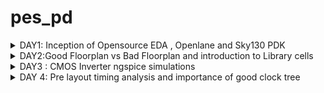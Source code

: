 # pes_pd

<details>
  <summary>
    DAY1: Inception of Opensource EDA , Openlane and Sky130 PDK 
  </summary>
  <br>
  To develop an ASIC you need three major components 
  + ``` RTL IP ```

  + ```PDK``` : Process Design Kit ; Collection of files used to model a fabrication .

  + ```EDA Tools```

    ASIC Design flow goes from RTL to GDSII
    The flow is as follows :
    + Synthesis:Converts RTL into a circuit which has elements in the standard libraray 
    + Floor Planning: Partition of CHIP die between different system building blocks and place teh IO pads or define dimension , pin locations
    + Placement: place the cells on the floorplanned rows
    + Clock Tree Synthesis:Create clock distribution networks with minimum skew 
    + Routing: Implementation of interconnects between the different layers.
    + Sign Off: DRC , LVS and STA
   
    For this course we use OpenLane which comes with various other packages such as Yosys and abc .
    Openlane is used to harden the macros and chips , Yosys is used for RTL synthesis , ABC is used for RTL optimizations , abc maps the
    netlist converted by Yosys to a technological library .Further OpenRoad performs placement and routing .

    Given is the OPenLane flow:
    ![Screenshot from 2023-09-16 21-03-59](https://github.com/AdrikaMohanty/pes_pd/assets/84654826/1e7d74d6-8c43-4d4e-b240-7f5f88be8107)

    

    ## Importing Package :
    Since different software dependencies are needed to run openlane you need to import package , so every time you run the interactive terminal you need to import the package
    by using the command ```package require openlane 0.9```

    ```
        cd OpenLane
        sudo make mount
        ./flow.tcl -interactive
    ```
  Here we are checking for pre defined module picorv32a

  ```
    package require openlane 0.9
    prep -design <filename>
    run_synthesis
```

  ![Screenshot from 2023-09-16 22-21-41](https://github.com/AdrikaMohanty/pes_pd/assets/84654826/dee1cc9a-3af5-4eab-a18d-22310e026aa7)

  
  
  The task given is to find the ratio of total number of cells to d flip flop 

  ![Screenshot from 2023-09-16 22-28-34](https://github.com/AdrikaMohanty/pes_pd/assets/84654826/28650b7a-9e9b-4a1f-a387-f0655c5ea1cf)





 From here we can see total number of cells is 9541 and dff (sky130_fd_sc_hd__dfxtp_2)is 1596, thus the ratio is 0.1672
 
</details>




<details>
  <summary>
    DAY2:Good Floorplan vs Bad Floorplan and introduction to Library cells
  </summary>
  <br>
   ## Chip floorplanning : 

  + Defining the width and height of core and die : In defining the width and height *Utilization Factor* plays an important role , UTILISATION FACTOR = Area Occupied by the Netlist / Area of the core, Aspect ratio=Height / width
  + Defining location of pre placed cells: Some IPs such as memories , clock gating cells, comparator , mux needs to be instantiated multiple times , such IPs are placed on chip before automated placement and routing .
  + De-coupling of Capacitors :Combinational blocks need to be connected to Vss and Vdd for operation . But if the circuit is large with many resistors, there might be a problem with charging and discharging of capacitors , this can lead to noise margin in the circuits ,for this we use de-coupling capacitors that is placed close to the combinational block , when switching activity takes place it detaches from circuit and the capacitance can be charged fully .
  + Power planning :  When a transition occurs on a net, charge associated with coupling capacitors may be dumped to ground. If there are not enough ground taps charge will accumulate at the tap and the ground line will act like a large resistor, raising the ground voltage and lowering our noise margin. To bypass this problem a robust PDN with many power strap taps are needed to lower the resistance associated with the PDN.
  + Pin Placement: All input pins should be placed on the left and all output pins to he right
  + Logical cell placement Blockage : Block the area occupied by the pins to prevent the PNR tool from placing logical blocks where pins are present

    ### This lab focuses on floorplanning of picorv32a , which we have previously synthesized

    ```
    cd OpenLane
    sudo make mount
    ./flow.tcl -interactive
    package require openlane 0.9
    run_synthesis
    run_floorplan
    ```
  ![image](https://github.com/AdrikaMohanty/pes_pd/assets/84654826/52f3f496-fbc2-43d9-895f-78394d333a49)


  ![image](https://github.com/AdrikaMohanty/pes_pd/assets/84654826/aa8949fa-8632-4ae6-9cb2-c0afe846f480)



  ![image](https://github.com/AdrikaMohanty/pes_pd/assets/84654826/4da51cc5-f87e-4cc2-905e-1d9154fd741a)

  ![image](https://github.com/AdrikaMohanty/pes_pd/assets/84654826/4e8d3b99-6746-4e08-8036-76d7b5f241c8)

  



  
</details>


<details>
  <summary>DAY3 : CMOS Inverter ngspice simulations</summary>

  git clone the following to get all the necessary files
  ```
cd OpenLane
git clone https://github.com/nickson-jose/vsdstdcelldesign.git
cd vsdstdcelldesign
```

make sure your sky130A.tech file is in ```vsdstdcelldesign``` folder , if not you can copy it .

To view the layout use the following command :
```
magic -T sky130A.tech sky130_inv.mag &
```

![image](https://github.com/AdrikaMohanty/pes_pd/assets/84654826/d64397ed-3638-4bcb-a767-0ca177d82910)

we perform sll the dimulstions on the spice file , to extract the spice file use the following command in tckcon window:

```
pwd
extract all
ext2spice cthresh 0 rthresh 0
ext2spice

```
![image](https://github.com/AdrikaMohanty/pes_pd/assets/84654826/48ecf6b4-a777-445d-8127-7c0b59b606d7)

you need to make some changes in the spice file to get the simulation results :

![image](https://github.com/AdrikaMohanty/pes_pd/assets/84654826/839c3b13-32cc-45d9-b409-44eda5318644)


to see the ngspice simulation:
```ngspice sky130_inv.spice```


![image](https://github.com/AdrikaMohanty/pes_pd/assets/84654826/faf3ee6a-f41d-4036-bf30-3125ab74a7e1)



To get the transient analysis of inverter you can do 
```plot y vs time a```


![image](https://github.com/AdrikaMohanty/pes_pd/assets/84654826/234693ef-0fcd-41a0-a4f2-0050dd06c6b8)


Use the drc_tests files , I have uploaded can be downloaded from there 

```
cd drc_tests
```

use the following to invoke magic :

```magic -d XR```

![image](https://github.com/AdrikaMohanty/pes_pd/assets/84654826/6ea64307-9f92-4152-a3e1-2d8970affe7c)


now open met3.mag using the command
```
magic -T sky130A.tech met3.mag &
```
Typing drc why in the tckcon window gives the drc error associated 

![image](https://github.com/AdrikaMohanty/pes_pd/assets/84654826/f5fa8da4-a504-4828-a978-ff5984a18083)

Load poly by typing ```load poly ``` in tkcon window 

after this you can see there is incorrect poly 

![image](https://github.com/AdrikaMohanty/pes_pd/assets/84654826/e9c41b3d-8442-4a4a-aa16-9841f31833db)

To fix this:

Make the following changes in sky130A.tech file :
 Add the following lines after line 5178

 ```
spacing xhrpoly,uhrpoly,xpc allpolynonres 480 touching_illegal \
	"xhrpoly/uhrpoly resistor spacing to diffusion < %d (poly.9)"  
```

Add the following lines after line 4815
```
spacing npres allpolynonres 480 touching_illegal \
	"poly.resistor spacing to N-tap < %d (poly.9)"
```


![image](https://github.com/AdrikaMohanty/pes_pd/assets/84654826/a00bb55f-e75f-4fe4-8eed-d38098377ac9)


To fix poly and diff and tap drc, make the following changes to the sky130A.tech file. Substitute the following lines in 4814 and 4815
```
spacing npres alldiff 480 touching_illegal \
	"poly.resistor spacing to N-tap < %d (poly.9)"
```

To fix nwell errors write the foolowings lines after line 4728 in sky130A.tech
```
variants (full)
cifmaxwidth nwell_untapped 0 bend_illegal \
	"Nwell missing tap (nwell.4)"
variants *
```

Add the following afetr line 1239
```
templayer nwell_tapped
bloat -all nsc nwell
 
templayer nwell_untapped nwell
and-not nwell_tapped

```

</details>


<details>
	<summary>DAY 4: Pre layout timing analysis and importance of good clock tree</summary>

 to see the tracks file :
![image](https://github.com/AdrikaMohanty/pes_pd/assets/84654826/47fc7060-1772-4e60-b33d-4cd4d9040797)
The ports should be in the intersection of vertical and horizontal tracks .
To ensure that :

In magic press ```g``` this activates the grid ,

Before invoking the grid :
![image](https://github.com/AdrikaMohanty/pes_pd/assets/84654826/88aea553-80fd-478f-ba24-76d3ef06a9f9)

After the grid invokement 

![image](https://github.com/AdrikaMohanty/pes_pd/assets/84654826/fd03075f-51d8-47b3-8aea-ebf267f5e2f5)

save the layout with grid by typing ```save sky130_vsdinv.mag```

Open using  ```magic -T sky130A.tch sky130_vsdinv.mag```

in the console type ``` lef write sky130_vsdinv.lef```
This will create the lef file 

![image](https://github.com/AdrikaMohanty/pes_pd/assets/84654826/3709e3e7-69d4-4cfc-9914-732157623882)


## Including custom cell into openlane :

Do the following :
![image](https://github.com/AdrikaMohanty/pes_pd/assets/84654826/f266ab02-a770-44a5-bf3c-b796b38dda01)


![image](https://github.com/AdrikaMohanty/pes_pd/assets/84654826/c31f7db5-1498-4174-8f0d-59866d109eb8)


![image](https://github.com/AdrikaMohanty/pes_pd/assets/84654826/895857c8-6bd2-4b7a-8f92-387936c9818e)




</details>
